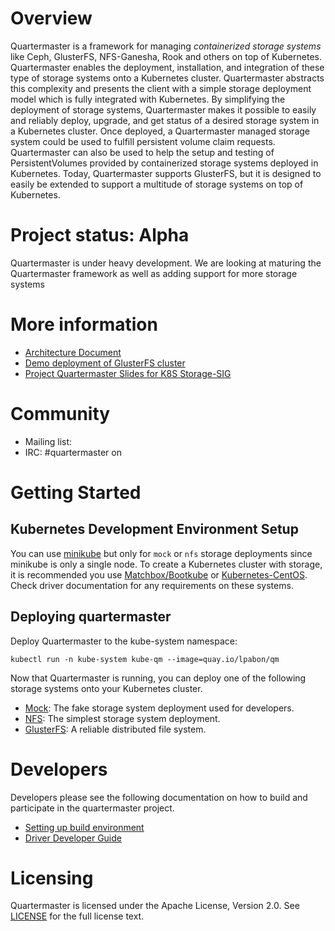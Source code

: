 # Overview

Quartermaster is a framework for managing _containerized storage systems_ like
Ceph, GlusterFS, NFS-Ganesha, Rook and others on top of Kubernetes. Quartermaster
enables the deployment, installation, and integration of these type of storage
systems onto a Kubernetes cluster. Quartermaster abstracts this complexity and
presents the client with a simple storage deployment model which is fully
integrated with Kubernetes. By simplifying the deployment of storage systems,
Quartermaster makes it possible to easily and reliably deploy, upgrade, and get
status of a desired storage system in a Kubernetes cluster.  Once deployed, a
Quartermaster managed storage system could be used to fulfill persistent volume
claim requests. Quartermaster can also be used to help the setup and testing of
PersistentVolumes provided by containerized storage systems deployed in Kubernetes.
Today, Quartermaster supports GlusterFS, but it is designed to easily be extended
to support a multitude of storage systems on top of Kubernetes.

# Project status: Alpha

Quartermaster is under heavy development. We are looking at maturing the
Quartermaster framework as well as adding support for more storage systems

# More information

* [Architecture Document](http://bit.ly/2kikXpF)
* [Demo deployment of GlusterFS cluster](http://bit.ly/2kHUEc7)
* [Project Quartermaster Slides for K8S Storage-SIG](http://bit.ly/2jp5VB9)

# Community

* Mailing list: <TBD Google group>
* IRC: #quartermaster on <TBD>

# Getting Started

## Kubernetes Development Environment Setup

You can use [minikube](https://github.com/kubernetes/minikube) but only for `mock`
or `nfs` storage deployments since minikube is only a single node. To create a
Kubernetes cluster with storage, it is recommended you use
[Matchbox/Bootkube](https://github.com/coreos/matchbox/blob/master/Documentation/bootkube.md)
or [Kubernetes-CentOS](https://github.com/lpabon/kubernetes-centos).  Check driver
documentation for any requirements on these systems.

## Deploying quartermaster

Deploy Quartermaster to the kube-system namespace:

```
kubectl run -n kube-system kube-qm --image=quay.io/lpabon/qm
```

Now that Quartermaster is running, you can deploy one of the following storage
systems onto your Kubernetes cluster.

* [Mock](pkg/storage/mock/README.md): The fake storage system deployment used for developers.
* [NFS](pkg/storage/nfs/README.md): The simplest storage system deployment.
* [GlusterFS](pkg/storage/glusterfs/README.md): A reliable distributed file system.

# Developers

Developers please see the following documentation on how to build and participate
in the quartermaster project.

* [Setting up build environment](Documentation/dev_setup.md)
* [Driver Developer Guide](Documentation/dev_driver.md)

# Licensing

Quartermaster is licensed under the Apache License, Version 2.0.  See
[LICENSE](LICENSE) for the full license text.
